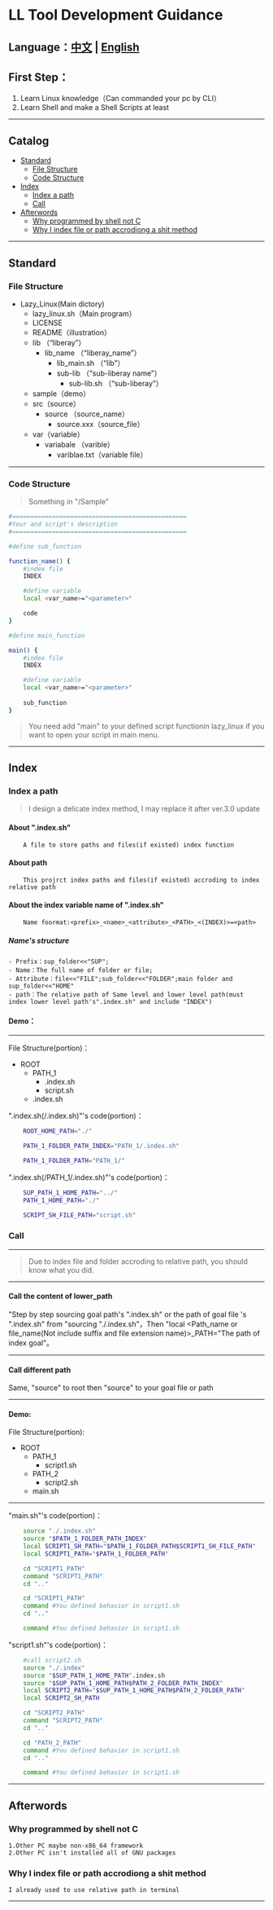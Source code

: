 # LL Tool Development Guidance 
Language：[中文](./dev_guide_cn.md) | [English](./dev_guide_en.md)
---
## First Step：
1.  Learn Linux knowledge（Can commanded your pc by CLI）
2.  Learn Shell and make a Shell Scripts at least
---
## Catalog
- [Standard](#standard)   
    - [File Structure](#file-structure)
    - [Code Structure](#code-structure)
- [Index](#index)
    - [Index a path](#index-a-path)
    - [Call](#call)
-   [Afterwords](#afterwords)    
    -   [Why programmed by shell not C](#why-programmed-by-shell-not-c)
    -   [Why I index file or path accrodiong a shit method](#why-i-index-file-or-path-accrodiong-a-shit-method)
---
## Standard
### File Structure
-   Lazy_Linux(Main dictory)   
    -   lazy_linux.sh（Main program）    
    -   LICENSE  
    -   README（illustration）
    -   lib （“liberay”）
        - lib_name  （“liberay_name”）
            - lib_main.sh （“lib”）
            - sub-lib （“sub-liberay name”）
                -   sub-lib.sh （“sub-liberay”）
    -   sample（demo）
    -   src（source）
        - source （source_name）
            -   source.xxx（source_file）
    -   var（variable）
        -   variabale  （varible）
            -   variblae.txt（variable file）
---
### Code Structure
> Something in "/Sample" 

```bash
#================================================
#Your and script's description
#================================================

#define sub_function

function_name() {
    #index file
    INDEX

    #define variable
    local <var_name>="<parameter>"

    code
}

#define main_function

main() {
    #index file
    INDEX

    #define variable
    local <var_name>="<parameter>"
    
    sub_function
}

```

> You need add "main" to your defined script functionin lazy_linux if you want to open your script in main menu.

---
## Index
### Index a path    
>I design a delicate index method, I may replace it after ver.3.0 update      

#### About ".index.sh"  
        A file to store paths and files(if existed) index function
#### About path
        This projrct index paths and files(if existed) accroding to index relative path
#### About the index variable name of ".index.sh"
        Name foormat:<prefix>_<name>_<attribute>_<PATH>_<(INDEX)>=<path>
##### Name's structure
    - Prefix：sup_folder<<"SUP";
    - Name：The full name of folder or file;
    - Attribute：file<<"FILE";sub_folder<<"FOLDER";main folder and sup_folder<<"HOME"
    - path：The relative path of Same level and lower level path(must index lower level path's".index.sh" and include "INDEX")

#### Demo：  
---
File Structure(portion)：
-   ROOT    
    -   PATH_1  
        -   .index.sh   
        -   script.sh   
    -   .index.sh

".index.sh(/.index.sh)"'s code(portion)：
```bash
    ROOT_HOME_PATH="./"

    PATH_1_FOLDER_PATH_INDEX="PATH_1/.index.sh"

    PATH_1_FOLDER_PATH="PATH_1/"
```

".index.sh(/PATH_1/.index.sh)"'s code(portion)：
```bash
    SUP_PATH_1_HOME_PATH="../"
    PATH_1_HOME_PATH="./"

    SCRIPT_SH_FILE_PATH="script.sh"
```

### Call

---

> Due to index file and folder accroding to relative path, you should know what you did.

---

#### Call the content of lower_path
"Step by step sourcing goal path's ".index.sh" or the path of goal file 's ".index.sh" from "sourcing "./.index.sh"，Then "local <Path_name or file_name(Not include suffix and file extension name)>_PATH="The path of index goal"。    

---

#### Call different path
Same, "source" to root then "source" to your goal file or path

---

#### Demo:

File Structure(portion):
-   ROOT
    -   PATH_1
        - script1.sh
    -   PATH_2
        - script2.sh
    - main.sh
---

"main.sh"'s code(portion)：
```bash
    source "./.index.sh"
    source "$PATH_1_FOLDER_PATH_INDEX"
    local SCRIPT1_SH_PATH="$PATH_1_FOLDER_PATH$SCRIPT1_SH_FILE_PATH"
    local SCRIPT1_PATH="$PATH_1_FOLDER_PATH"

    cd "SCRIPT1_PATH"
    command "SCRIPT1_PATH"
    cd ".."

    cd "SCRIPT1_PATH"
    command #You defined behavior in script1.sh
    cd ".."

    command #You defined behavior in script1.sh
```

"script1.sh"'s code(portion)：
```bash
    #call script2.sh
    source "./.index"
    source "$SUP_PATH_1_HOME_PATH".index.sh
    source "$SUP_PATH_1_HOME_PATH$PATH_2_FOLDER_PATH_INDEX"
    local SCRIPT2_PATH="$SUP_PATH_1_HOME_PATH$PATH_2_FOLDER_PATH"
    local SCRIPT2_SH_PATH

    cd "SCRIPT2_PATH"
    command "SCRIPT2_PATH"
    cd ".."

    cd "PATH_2_PATH"
    command #You defined behavior in script1.sh
    cd ".."

    command #You defined behavior in script1.sh
```

---
## Afterwords
### Why programmed by shell not C
    1.Other PC maybe non-x86_64 framework
    2.Other PC isn't installed all of GNU packages
### Why I index file or path accrodiong a shit method
    I already used to use relative path in terminal
---